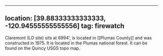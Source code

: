 
---
location: [39.88333333333333, -120.94555555555556]
tag: firewatch
---

Claremont (LO site) sits at 6994', is located in [[Plumas County]] and was constructed in 1975. It is located in the Plumas national forest. It can be found on the Quincy USGS topo map.
